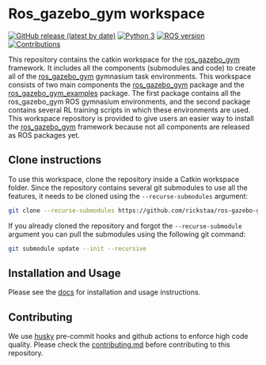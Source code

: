 # Ros\_gazebo\_gym workspace

[![GitHub release (latest by date)](https://img.shields.io/github/v/release/rickstaa/ros-gazebo-gym-ws)](https://github.com/rickstaa/panda-gazebo/releases)
[![Python 3](https://img.shields.io/badge/Python->=3.8-brightgreen)](https://www.python.org/)
[![ROS version](https://img.shields.io/badge/ROS%20versions-Noetic-brightgreen)](https://wiki.ros.org)
[![Contributions](https://img.shields.io/badge/contributions-welcome-brightgreen.svg)](https://github.com/rickstaa/ros-gazebo-gym/blob/noetic/contributing.md)

This repository contains the catkin workspace for the [ros\_gazebo\_gym](https://github.com/rickstaa/ros-gazebo-gym) framework. It
includes all the components (submodules and code) to create all of the [ros\_gazebo\_gym](https://github.com/rickstaa/ros-gazebo-gym) gymnasium task environments. This workspace consists of two main components the [ros\_gazebo\_gym](https://github.com/rickstaa/ros-gazebo-gym) package and the [ros\_gazebo\_gym\_examples](https://github.com/rickstaa/ros-gazebo-gym-examples) package. The first package contains all the ros\_gazebo\_gym ROS gymnasium environments, and the second package contains several RL training scripts in which these environments are used. This workspace repository is provided to give users an easier way to install the [ros\_gazebo\_gym](https://github.com/rickstaa/ros-gazebo-gym) framework because not all components are released as ROS packages yet.

## Clone instructions

To use this workspace, clone the repository inside a Catkin workspace folder. Since the repository contains several git submodules to use all the features, it needs to be cloned using the `--recurse-submodules` argument:

```bash
git clone --recurse-submodules https://github.com/rickstaa/ros-gazebo-gym-ws.git
```

If you already cloned the repository and forgot the `--recurse-submodule` argument you
can pull the submodules using the following git command:

```bash
git submodule update --init --recursive
```

## Installation and Usage

Please see the [docs](https://rickstaa.dev/ros-gazebo-gym/) for installation and usage instructions.

## Contributing

We use [husky](https://github.com/typicode/husky) pre-commit hooks and github actions to enforce high code quality. Please check the [contributing.md](https://github.com/rickstaa/ros-gazebo-gym/blob/noetic/contributing.md) before contributing to this repository.
